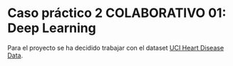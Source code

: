 # Caso práctico 2 COLABORATIVO 01: Deep Learning

Para el proyecto se ha decidido trabajar con el dataset [UCI Heart Disease Data](https://www.kaggle.com/datasets/redwankarimsony/heart-disease-data).